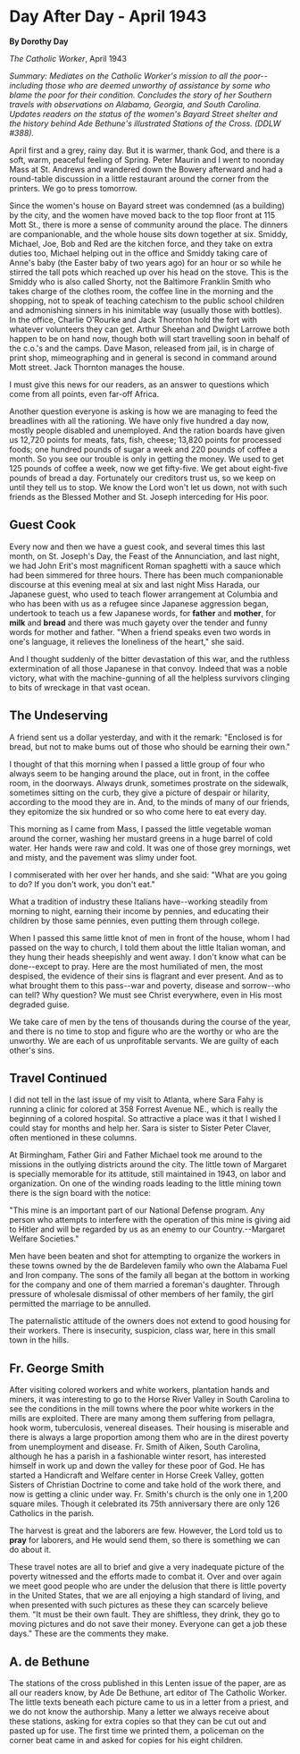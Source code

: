 Day After Day - April 1943
==========================

**By Dorothy Day**

*The Catholic Worker*, April 1943

*Summary: Mediates on the Catholic Worker's mission to all the
poor--including those who are deemed unworthy of assistance by some who
blame the poor for their condition. Concludes the story of her Southern
travels with observations on Alabama, Georgia, and South Carolina.
Updates readers on the status of the women's Bayard Street shelter and
the history behind Ade Bethune's illustrated Stations of the Cross.
(DDLW \#388).*

April first and a grey, rainy day. But it is warmer, thank God, and
there is a soft, warm, peaceful feeling of Spring. Peter Maurin and I
went to noonday Mass at St. Andrews and wandered down the Bowery
afterward and had a round-table discussion in a little restaurant around
the corner from the printers. We go to press tomorrow.

Since the women's house on Bayard street was condemned (as a building)
by the city, and the women have moved back to the top floor front at 115
Mott St., there is more a sense of community around the place. The
dinners are companionable, and the whole house sits down together at
six. Smiddy, Michael, Joe, Bob and Red are the kitchen force, and they
take on extra duties too, Michael helping out in the office and Smiddy
taking care of Anne's baby (the Easter baby of two years ago) for an
hour or so while he stirred the tall pots which reached up over his head
on the stove. This is the Smiddy who is also called Shorty, not the
Baltimore Franklin Smith who takes charge of the clothes room, the
coffee line in the morning and the shopping, not to speak of teaching
catechism to the public school children and admonishing sinners in his
inimitable way (usually those with bottles). In the office, Charlie
O'Rourke and Jack Thornton hold the fort with whatever volunteers they
can get. Arthur Sheehan and Dwight Larrowe both happen to be on hand
now, though both will start travelling soon in behalf of the c.o.'s and
the camps. Dave Mason, released from jail, is in charge of print shop,
mimeographing and in general is second in command around Mott street.
Jack Thornton manages the house.

I must give this news for our readers, as an answer to questions which
come from all points, even far-off Africa.

Another question everyone is asking is how we are managing to feed the
breadlines with all the rationing. We have only five hundred a day now,
mostly people disabled and unemployed. And the ration boards have given
us 12,720 points for meats, fats, fish, cheese; 13,820 points for
processed foods; one hundred pounds of sugar a week and 220 pounds of
coffee a month. So you see our trouble is only in getting the money. We
used to get 125 pounds of coffee a week, now we get fifty-five. We get
about eight-five pounds of bread a day. Fortunately our creditors trust
us, so we keep on until they tell us to stop. We know the Lord won't let
us down, not with such friends as the Blessed Mother and St. Joseph
interceding for His poor.

Guest Cook
----------

Every now and then we have a guest cook, and several times this last
month, on St. Joseph's Day, the Feast of the Annunciation, and last
night, we had John Erit's most magnificent Roman spaghetti with a sauce
which had been simmered for three hours. There has been much
companionable discourse at this evening meal at six and last night Miss
Harada, our Japanese guest, who used to teach flower arrangement at
Columbia and who has been with us as a refugee since Japanese aggression
began, undertook to teach us a few Japanese words, for **father** and
**mother**, for **milk** and **bread** and there was much gayety over
the tender and funny words for mother and father. "When a friend speaks
even two words in one's language, it relieves the loneliness of the
heart," she said.

And I thought suddenly of the bitter devastation of this war, and the
ruthless extermination of all those Japanese in that convoy. Indeed that
was a noble victory, what with the machine-gunning of all the helpless
survivors clinging to bits of wreckage in that vast ocean.

The Undeserving
---------------

A friend sent us a dollar yesterday, and with it the remark: "Enclosed
is for bread, but not to make bums out of those who should be earning
their own."

I thought of that this morning when I passed a little group of four who
always seem to be hanging around the place, out in front, in the coffee
room, in the doorways. Always drunk, sometimes prostrate on the
sidewalk, sometimes sitting on the curb, they give a picture of despair
or hilarity, according to the mood they are in. And, to the minds of
many of our friends, they epitomize the six hundred or so who come here
to eat every day.

This morning as I came from Mass, I passed the little vegetable woman
around the corner, washing her mustard greens in a huge barrel of cold
water. Her hands were raw and cold. It was one of those grey mornings,
wet and misty, and the pavement was slimy under foot.

I commiserated with her over her hands, and she said: "What are you
going to do? If you don't work, you don't eat."

What a tradition of industry these Italians have--working steadily from
morning to night, earning their income by pennies, and educating their
children by those same pennies, even putting them through college.

When I passed this same little knot of men in front of the house, whom I
had passed on the way to church, I told them about the little Italian
woman, and they hung their heads sheepishly and went away. I don't know
what can be done--except to pray. Here are the most humiliated of men,
the most despised, the evidence of their sins is flagrant and ever
present. And as to what brought them to this pass--war and poverty,
disease and sorrow--who can tell? Why question? We must see Christ
everywhere, even in His most degraded guise.

We take care of men by the tens of thousands during the course of the
year, and there is no time to stop and figure who are the worthy or who
are the unworthy. We are each of us unprofitable servants. We are guilty
of each other's sins.

Travel Continued
----------------

I did not tell in the last issue of my visit to Atlanta, where Sara Fahy
is running a clinic for colored at 358 Forrest Avenue NE., which is
really the beginning of a colored hospital. So attractive a place was it
that I wished I could stay for months and help her. Sara is sister to
Sister Peter Claver, often mentioned in these columns.

At Birmingham, Father Giri and Father Michael took me around to the
missions in the outlying districts around the city. The little town of
Margaret is specially memorable for its attitude, still maintained in
1943, on labor and organization. On one of the winding roads leading to
the little mining town there is the sign board with the notice:

"This mine is an important part of our National Defense program. Any
person who attempts to interfere with the operation of this mine is
giving aid to Hitler and will be regarded by us as an enemy to our
Country.--Margaret Welfare Societies."

Men have been beaten and shot for attempting to organize the workers in
these towns owned by the de Bardeleven family who own the Alabama Fuel
and Iron company. The sons of the family all began at the bottom in
working for the company and one of them married a foreman's daughter.
Through pressure of wholesale dismissal of other members of her family,
the girl permitted the marriage to be annulled.

The paternalistic attitude of the owners does not extend to good housing
for their workers. There is insecurity, suspicion, class war, here in
this small town in the hills.

Fr. George Smith
----------------

After visiting colored workers and white workers, plantation hands and
miners, it was interesting to go to the Horse River Valley in South
Carolina to see the conditions in the mill towns where the poor white
workers in the mills are exploited. There are many among them suffering
from pellagra, hook worm, tuberculosis, venereal diseases. Their housing
is miserable and there is always a large proportion among them who are
in the direst poverty from unemployment and disease. Fr. Smith of Aiken,
South Carolina, although he has a parish in a fashionable winter resort,
has interested himself in work up and down the valley for these poor of
God. He has started a Handicraft and Welfare center in Horse Creek
Valley, gotten Sisters of Christian Doctrine to come and take hold of
the work there, and now is getting a clinic under way. Fr. Smith's
church is the only one in 1,200 square miles. Though it celebrated its
75th anniversary there are only 126 Catholics in the parish.

The harvest is great and the laborers are few. However, the Lord told us
to **pray** for laborers, and He would send them, so there is something
we can do about it.

These travel notes are all to brief and give a very inadequate picture
of the poverty witnessed and the efforts made to combat it. Over and
over again we meet good people who are under the delusion that there is
little poverty in the United States, that we are all enjoying a high
standard of living, and when presented with such pictures as these they
can scarcely believe them. "It must be their own fault. They are
shiftless, they drink, they go to moving pictures and do not save their
money. Everyone can get a job these days." These are the comments they
make.

A. de Bethune
-------------

The stations of the cross published in this Lenten issue of the paper,
are as all our readers know, by Ade De Bethune, art editor of The
Catholic Worker. The little texts beneath each picture came to us in a
letter from a priest, and we do not know the authorship. Many a letter
we always receive about these stations, asking for extra copies so that
they can be cut out and pasted up for use. The first time we printed
them, a policeman on the corner beat came in and asked for copies for
his eight children.
